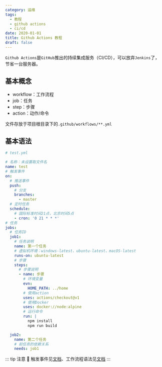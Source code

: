 ```yaml
---
category: 运维
tags:
  - 教程
  - github actions
  - ci/cd
date: 2020-01-01
title: Github Actions 教程
draft: false
---
```


`Github Actions`是`GitHub`推出的持续集成服务（CI/CD），可以放弃`Jenkins`了，节省一台服务器。

<!-- more -->

## 基本概念

- workflow：工作流程
- job：任务
- step：步骤
- action：动作/命令

文件存放于项目根目录下的`.github/workflows/**.yml`

## 基本语法
```yml
# test.yml

# 名称：未设置取文件名
name: test
# 触发事件
on:
  # 推送事件
  push:
    # 分支
    branches:
      - master
  # 定时任务
  schedule:
    # 国际标准时间21点，北京时间5点
    - cron: '0 21 * * *'
# 任务
jobs:
  # 任务ID
  job1:
    # 任务说明
    name: 第一个任务
    # 虚拟机环境：windows-latest、ubuntu-latest、macOS-latest
    runs-on: ubuntu-latest
    # 步骤
    steps:
      # 步骤说明
      - name: 步骤
        # 环境变量
        evn:
          HOME_PATH: ../home
        # 使用action
        uses: actions/checkout@v1
        # 使用Docker
        uses: docker://node:alpine
        # 运行命令
        run: |
          npm install
          npm run build

  job2:
    name: 第二个任务
    # 前任务的依赖关系
    needs: job1
```

::: tip 注意
:loudspeaker: 触发事件见[文档][1]、工作流程语法见[文档][2]
:::

[1]:https://help.github.com/cn/actions/automating-your-workflow-with-github-actions/events-that-trigger-workflows
[2]:https://help.github.com/cn/actions/automating-your-workflow-with-github-actions/workflow-syntax-for-github-actions
